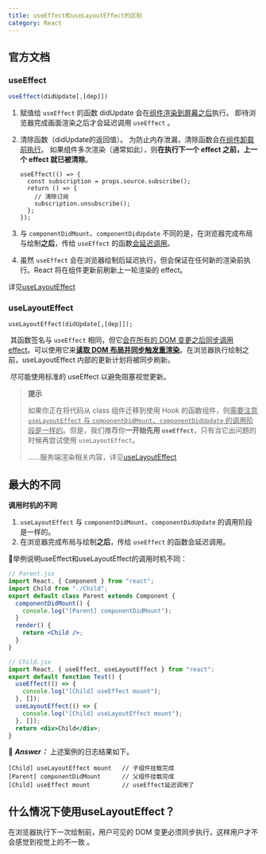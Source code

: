 ```yaml
---
title: useEffect和useLayoutEffect的区别
category: React
---
```

## 官方文档

### useEffect

```js
useEffect(didUpdate[,[dep]])
```

1.  赋值给 `useEffect` 的函数 didUpdate 会在<u>组件渲染到屏幕之后</u>执行。 即待浏览器完成画面渲染之后才会延迟调用 `useEffect` 。

2. 清除函数（didUpdate的返回值）。 为防止内存泄漏，清除函数会<u>在组件卸载前执行</u>。  如果组件多次渲染（通常如此），则**在执行下一个 effect 之前，上一个 effect 就已被清除**。 

   ```
   useEffect(() => {
     const subscription = props.source.subscribe();
     return () => {
       // 清除订阅
       subscription.unsubscribe();
     };
   });
   ```

3.  与 `componentDidMount`、`componentDidUpdate` 不同的是，在浏览器完成布局与绘制**之后**，传给 `useEffect` 的函数<u>会延迟调用</u>。 

4. 虽然 `useEffect` 会在浏览器绘制后延迟执行，但会保证在任何新的渲染前执行。React 将在组件更新前刷新上一轮渲染的 effect。

详见[useLayoutEffect](https://react.docschina.org/docs/hooks-reference.html#useeffect)

### useLayoutEffect 

```
useLayoutEffect(didUpdate[,[dep]]);
```

​		其函数签名与 `useEffect` 相同，但它<u>会在所有的 DOM 变更之后同步调用 effect</u>。可以使用它来<u>**读取 DOM 布局并同步触发重渲染**</u>。在浏览器执行绘制之前，useLayoutEffect 内部的更新计划将被同步刷新。

​		尽可能使用标准的 useEffect 以避免阻塞视觉更新。

> **提示**
>
> 如果你正在将代码从 class 组件迁移到使用 Hook 的函数组件，则<u>需要注意 `useLayoutEffect` 与 `componentDidMount`、`componentDidUpdate` 的调用阶段是一样的</u>。但是，我们推荐你**一开始先用 `useEffect`**，只有当它出问题的时候再尝试使用 `useLayoutEffect`。
>
> ......服务端渲染相关内容，详见[useLayoutEffect](https://react.docschina.org/docs/hooks-reference.html#uselayouteffect)

## 最大的不同

**调用时机的不同**

1.  `useLayoutEffect` 与 `componentDidMount`、`componentDidUpdate` 的调用阶段是一样的。
2.  在浏览器完成布局与绘制**之后**，传给 `useEffect` 的函数会延迟调用。 

🌰举例说明useEffect和useLayoutEffect的调用时机不同：

```jsx
// Parent.jsx
import React, { Component } from "react";
import Child from "./Child";
export default class Parent extends Component {
  componentDidMount() {
    console.log("[Parent] componentDidMount");
  }
  render() {
    return <Child />;
  }
}

// Child.jsx
import React, { useEffect, useLayoutEffect } from "react";
export default function Test() {
  useEffect(() => {
    console.log("[Child] useEffect mount");
  }, []);
  useLayoutEffect(() => {
    console.log("[Child] useLayoutEffect mount");
  }, []);
  return <div>Child</div>;
}
```

🙋 ***Answer：*** 上述案例的日志结果如下。

```
[Child] useLayoutEffect mount   // 子组件挂载完成
[Parent] componentDidMount		// 父组件挂载完成
[Child] useEffect mount			// useEffect延迟调用了
```

## 什么情况下使用useLayoutEffect？

 在浏览器执行下一次绘制前，用户可见的 DOM 变更必须同步执行，这样用户才不会感觉到视觉上的不一致 。